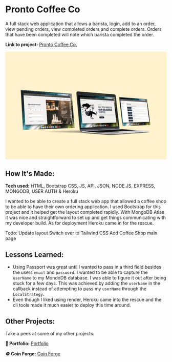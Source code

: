 # Pronto Coffee Co

A full stack web application that allows a barista, login, add to an order, view pending orders, view completed orders and complete orders. Orders that have been completed will note which barista completed the order.

**Link to project:** [Pronto Coffee Co.](https://pronto-coffee-co.herokuapp.com/)

![app image](https://raw.githubusercontent.com/ivngzmn/ivanguzmandev/main/public/static/images/projects/pronto-coffee-co.webp)

## How It's Made:

**Tech used:** HTML, Bootstrap CSS, JS, API, JSON, NODE.JS, EXPRESS, MONGODB, USER AUTH & Heroku

I wanted to be able to create a full stack web app that allowed a coffee shop to be able to have their own ordering application. I used Bootstrap for this project and it helped get the layout completed rapidly. With MongoDB Atlas it was nice and straightforward to set up and get things communicating with my developer build. As for deployment Heroku came in for the rescue.

Todo:
Update layout
Switch over to Tailwind CSS
Add Coffee Shop main page

## Lessons Learned:

- Using Passport was great until I wanted to pass in a third field besides the users `email` and `password`. I wanted to be able to capture the `userName` to my MondoDB database. I was able to figure it out after being stuck for a few days. This was achieved by adding the `userName` in the callback instead of attempting to pass my `userName` through the `LocalStrategy`.
- Even though I liked using render, Heroku came into the rescue and the cli tools made it much easier to deploy this time around.

## Other Projects:

Take a peek at some of my other projects:

**🚀 Portfolio:** [Portfolio](https://github.com/ivngzmn/ivanguzmandev)

**🪙 Coin Forge:** [Coin Forge](https://github.com/ivngzmn/coin-forge)
